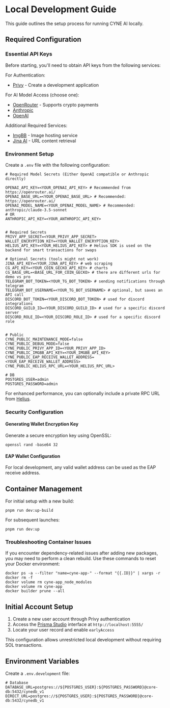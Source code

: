 # Local Development Guide

This guide outlines the setup process for running CYNE AI locally.

## Required Configuration

### Essential API Keys

Before starting, you'll need to obtain API keys from the following services:

For Authentication:
- [Privy](https://www.privy.io/) - Create a development application

For AI Model Access (choose one):
- [OpenRouter](https://openrouter.ai/) - Supports crypto payments
- [Anthropic](https://www.anthropic.com/)
- [OpenAI](https://platform.openai.com/)

Additional Required Services:
- [ImgBB](https://api.imgbb.com/) - Image hosting service
- [Jina AI](https://jina.ai/) - URL content retrieval

### Environment Setup

Create a `.env` file with the following configuration:

```
# Required Model Secrets (Either OpenAI compatible or Anthropic directly)

OPENAI_API_KEY=<YOUR_OPENAI_API_KEY> # Recommended from https://openrouter.ai/
OPENAI_BASE_URL=<YOUR_OPENAI_BASE_URL> # Recommended: https://openrouter.ai/
OPENAI_MODEL_NAME=<YOUR_OPENAI_MODEL_NAME> # Recommended: anthropic/claude-3.5-sonnet
# OR
ANTHROPIC_API_KEY=<YOUR_ANTHROPIC_API_KEY>


# Required Secrets
PRIVY_APP_SECRET=<YOUR_PRIVY_APP_SECRET>
WALLET_ENCRYPTION_KEY=<YOUR_WALLET_ENCRYPTION_KEY>
HELIUS_API_KEY=<YOUR_HELIUS_API_KEY> # Helius SDK is used on the backend for smart transactions for swaps

# Optional Secrets (tools might not work)
JINA_API_KEY=<YOUR_JINA_API_KEY> # web scraping
CG_API_KEY=<YOUR_COIN_GECKO_API_KEY> # charts
CG_BASE_URL=<BASE_URL_FOR_COIN_GECKO> # there are different urls for demo vs pro
TELEGRAM_BOT_TOKEN=<YOUR_TG_BOT_TOKEN> # sending notifications through telegram
TELEGRAM_BOT_USERNAME=<YOUR_TG_BOT_USERNAME> # optional, but saves an API call
DISCORD_BOT_TOKEN=<YOUR_DISCORD_BOT_TOKEN> # used for discord integrations
DISCORD_GUILD_ID=<YOUR_DISCORD_GUILD_ID> # used for a specific discord server
DISCORD_ROLE_ID=<YOUR_DISCORD_ROLE_ID> # used for a specific discord role


# Public
CYNE_PUBLIC_MAINTENANCE_MODE=false
CYNE_PUBLIC_DEBUG_MODE=false
CYNE_PUBLIC_PRIVY_APP_ID=<YOUR_PRIVY_APP_ID>
CYNE_PUBLIC_IMGBB_API_KEY=<YOUR_IMGBB_API_KEY>
CYNE_PUBLIC_EAP_RECEIVE_WALLET_ADDRESS=<YOUR_EAP_RECEIVE_WALLET_ADDRESS>
CYNE_PUBLIC_HELIUS_RPC_URL=<YOUR_HELIUS_RPC_URL>

# DB
POSTGRES_USER=admin
POSTGRES_PASSWORD=admin
```

For enhanced performance, you can optionally include a private RPC URL from [Helius](https://www.helius.dev/).

### Security Configuration

#### Generating Wallet Encryption Key

Generate a secure encryption key using OpenSSL:

```
openssl rand -base64 32
```

#### EAP Wallet Configuration

For local development, any valid wallet address can be used as the EAP receive address.

## Container Management

For initial setup with a new build:

```
pnpm run dev:up-build
```

For subsequent launches:

```
pnpm run dev:up
```

### Troubleshooting Container Issues

If you encounter dependency-related issues after adding new packages, you may need to perform a clean rebuild. Use these commands to reset your Docker environment:

```
docker ps -a --filter "name=cyne-app-" --format "{{.ID}}" | xargs -r docker rm -f
docker volume rm cyne-app_node_modules
docker volume rm cyne-app
docker builder prune --all
```

## Initial Account Setup

1. Create a new user account through Privy authentication
2. Access the [Prisma Studio](https://github.com/prisma/studio) interface at `http://localhost:5555/`
3. Locate your user record and enable `earlyAccess`

This configuration allows unrestricted local development without requiring SOL transactions.

## Environment Variables
Create a `.env.development` file:

```env
# Database
DATABASE_URL=postgres://${POSTGRES_USER}:${POSTGRES_PASSWORD}@core-db:5432/cynedb_v1
DIRECT_URL=postgres://${POSTGRES_USER}:${POSTGRES_PASSWORD}@core-db:5432/cynedb_v1
```